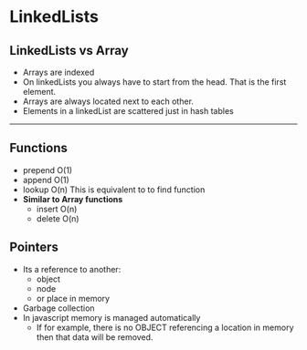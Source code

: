 # LinkedLists

## LinkedLists vs Array

- Arrays are indexed
- On linkedLists you always have to start from the head. That is the  first element.
- Arrays are always located next to each other.
- Elements in a linkedList are scattered just in hash tables

________________________________________________________________

## Functions

- prepend O(1)
- append O(1)
- lookup O(n) This is equivalent to to find function
- **Similar to Array functions**
  - insert O(n)
  - delete O(n)

## Pointers

- Its a reference to another:
  - object
  - node
  - or place in memory
- Garbage collection 
- In javascript memory is managed automatically
  - If for example, there is no OBJECT referencing a location in memory then that data will be removed.
